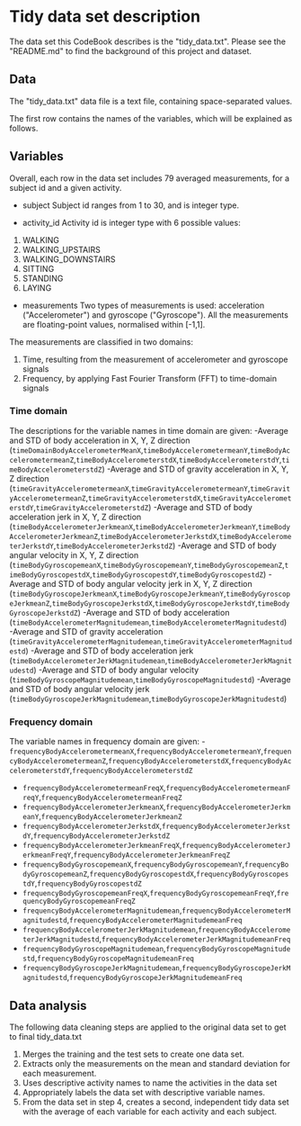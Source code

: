 # Tidy data set description

The data set this CodeBook describes is the "tidy_data.txt". Please see the "README.md" to find the background of this project and dataset.

## Data
The "tidy_data.txt" data file is a text file, containing space-separated values.

The first row contains the names of the variables, which will be explained as follows.

## Variables
Overall, each row in the data set includes 79 averaged measurements, for a subject id and a given activity.

* subject
Subject id ranges from 1 to 30, and is integer type.

* activity_id
Activity id is integer type with 6 possible values:
1. WALKING
2. WALKING_UPSTAIRS
3. WALKING_DOWNSTAIRS
4. SITTING
5. STANDING
6. LAYING

* measurements 
Two types of measurements is used: acceleration ("Accelerometer") and gyroscope ("Gyroscope"). All the measurements are floating-point values, normalised within [-1,1].

The measurements are classified in two domains:
1. Time, resulting from the measurement of accelerometer and gyroscope signals
2. Frequency, by applying Fast Fourier Transform (FFT) to time-domain signals

### Time domain
The descriptions for the variable names in time domain are given:
-Average and STD of body acceleration in X, Y, Z direction (`timeDomainBodyAccelerometerMeanX`,`timeBodyAccelerometermeanY`,`timeBodyAccelerometermeanZ`,`timeBodyAccelerometerstdX`,`timeBodyAccelerometerstdY`,`timeBodyAccelerometerstdZ`)
-Average and STD of gravity acceleration in X, Y, Z direction (`timeGravityAccelerometermeanX`,`timeGravityAccelerometermeanY`,`timeGravityAccelerometermeanZ`,`timeGravityAccelerometerstdX`,`timeGravityAccelerometerstdY`,`timeGravityAccelerometerstdZ`)
-Average and STD of body acceleration jerk in X, Y, Z direction (`timeBodyAccelerometerJerkmeanX`,`timeBodyAccelerometerJerkmeanY`,`timeBodyAccelerometerJerkmeanZ`,`timeBodyAccelerometerJerkstdX`,`timeBodyAccelerometerJerkstdY`,`timeBodyAccelerometerJerkstdZ`)
-Average and STD of body angular velocity in X, Y, Z direction (`timeBodyGyroscopemeanX`,`timeBodyGyroscopemeanY`,`timeBodyGyroscopemeanZ`,`timeBodyGyroscopestdX`,`timeBodyGyroscopestdY`,`timeBodyGyroscopestdZ`)
-Average and STD of body angular velocity jerk in X, Y, Z direction (`timeBodyGyroscopeJerkmeanX`,`timeBodyGyroscopeJerkmeanY`,`timeBodyGyroscopeJerkmeanZ`,`timeBodyGyroscopeJerkstdX`,`timeBodyGyroscopeJerkstdY`,`timeBodyGyroscopeJerkstdZ`)
-Average and STD of body acceleration (`timeBodyAccelerometerMagnitudemean`,`timeBodyAccelerometerMagnitudestd`)
-Average and STD of gravity acceleration (`timeGravityAccelerometerMagnitudemean`,`timeGravityAccelerometerMagnitudestd`)
-Average and STD of body acceleration jerk (`timeBodyAccelerometerJerkMagnitudemean`,`timeBodyAccelerometerJerkMagnitudestd`)
-Average and STD of body angular velocity (`timeBodyGyroscopeMagnitudemean`,`timeBodyGyroscopeMagnitudestd`)
-Average and STD of body angular velocity jerk (`timeBodyGyroscopeJerkMagnitudemean`,`timeBodyGyroscopeJerkMagnitudestd`)

### Frequency domain
The variable names in frequency domain are given:
-`frequencyBodyAccelerometermeanX`,`frequencyBodyAccelerometermeanY`,`frequencyBodyAccelerometermeanZ`,`frequencyBodyAccelerometerstdX`,`frequencyBodyAccelerometerstdY`,`frequencyBodyAccelerometerstdZ`
- `frequencyBodyAccelerometermeanFreqX`,`frequencyBodyAccelerometermeanFreqY`,`frequencyBodyAccelerometermeanFreqZ`
- `frequencyBodyAccelerometerJerkmeanX`,`frequencyBodyAccelerometerJerkmeanY`,`frequencyBodyAccelerometerJerkmeanZ`
- `frequencyBodyAccelerometerJerkstdX`,`frequencyBodyAccelerometerJerkstdY`,`frequencyBodyAccelerometerJerkstdZ`
- `frequencyBodyAccelerometerJerkmeanFreqX`,`frequencyBodyAccelerometerJerkmeanFreqY`,`frequencyBodyAccelerometerJerkmeanFreqZ`
- `frequencyBodyGyroscopemeanX`,`frequencyBodyGyroscopemeanY`,`frequencyBodyGyroscopemeanZ`,`frequencyBodyGyroscopestdX`,`frequencyBodyGyroscopestdY`,`frequencyBodyGyroscopestdZ`
- `frequencyBodyGyroscopemeanFreqX`,`frequencyBodyGyroscopemeanFreqY`,`frequencyBodyGyroscopemeanFreqZ`
- `frequencyBodyAccelerometerMagnitudemean`,`frequencyBodyAccelerometerMagnitudestd`,`frequencyBodyAccelerometerMagnitudemeanFreq`
- `frequencyBodyAccelerometerJerkMagnitudemean`,`frequencyBodyAccelerometerJerkMagnitudestd`,`frequencyBodyAccelerometerJerkMagnitudemeanFreq`
- `frequencyBodyGyroscopeMagnitudemean`,`frequencyBodyGyroscopeMagnitudestd`,`frequencyBodyGyroscopeMagnitudemeanFreq`
- `frequencyBodyGyroscopeJerkMagnitudemean`,`frequencyBodyGyroscopeJerkMagnitudestd`,`frequencyBodyGyroscopeJerkMagnitudemeanFreq`

## Data analysis
The following data cleaning steps are applied to the original data set to get to final tidy_data.txt
1. Merges the training and the test sets to create one data set.
2. Extracts only the measurements on the mean and standard deviation for each measurement.
3. Uses descriptive activity names to name the activities in the data set
4. Appropriately labels the data set with descriptive variable names.
5. From the data set in step 4, creates a second, independent tidy data set with the average of each variable for each activity and each subject.









